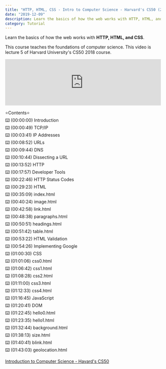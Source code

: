 ```yaml
---
title: "HTTP, HTML, CSS - Intro to Computer Science - Harvard's CS50 (2018)"
date: "2019-12-09"
description: Learn the basics of how the web works with HTTP, HTML, and CSS. 
category: Tutorial
---
```


Learn the basics of how the web works with **HTTP, HTML, and CSS**. 

This course teaches the foundations of computer science. This video is lecture 5 of Harvard University's CS50 2018 course.

<iframe width="100%" src="https://www.youtube.com/embed/mudOTSUumXg" frameborder="0" allowfullscreen></iframe>

⭐️Contents⭐️  
⌨️ (00:00:00) Introduction  
⌨️ (00:00:49) TCP/IP   
⌨️ (00:03:41) IP Addresses   
⌨️ (00:08:52) URLs   
⌨️ (00:09:44) DNS   
⌨️ (00:10:44) Dissecting a URL   
⌨️ (00:13:52) HTTP   
⌨️ (00:17:57) Developer Tools   
⌨️ (00:22:46) HTTP Status Codes   
⌨️ (00:29:23) HTML   
⌨️ (00:35:09) index.html   
⌨️ (00:40:24) image.html   
⌨️ (00:42:58) link.html   
⌨️ (00:48:38) paragraphs.html   
⌨️ (00:50:51) headings.html   
⌨️ (00:51:42) table.html   
⌨️ (00:53:22) HTML Validation   
⌨️ (00:54:26) Implementing Google   
⌨️ (01:00:30) CSS   
⌨️ (01:01:06) css0.html   
⌨️ (01:06:42) css1.html   
⌨️ (01:08:28) css2.html   
⌨️ (01:11:00) css3.html   
⌨️ (01:12:33) css4.html   
⌨️ (01:16:45) JavaScript   
⌨️ (01:20:41) DOM   
⌨️ (01:22:45) hello0.html   
⌨️ (01:23:35) hello1.html   
⌨️ (01:32:44) background.html   
⌨️ (01:38:13) size.html   
⌨️ (01:40:41) blink.html   
⌨️ (01:43:03) geolocation.html   

[Introduction to Computer Science - Havard's CS50](https://www.youtube.com/playlist?list=PLWKjhJtqVAbmGw5fN5BQlwuug-8bDmabi)

